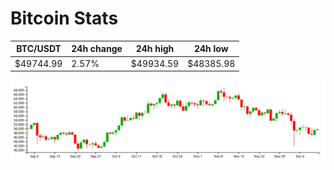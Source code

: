 # Bitcoin Stats

BTC/USDT|24h change|24h high|24h low|
|---|---|---|---|
|$49744.99|2.57%|$49934.59|$48385.98|

<img src="./chart.svg">
